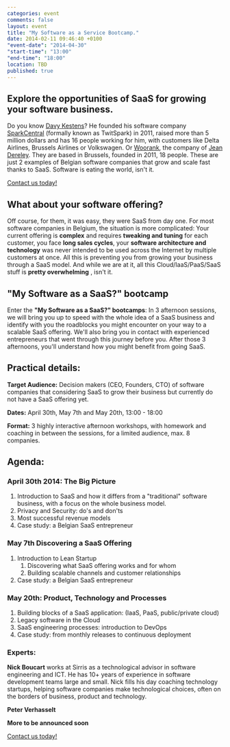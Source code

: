 ```yaml
---
categories: event
comments: false
layout: event
title: "My Software as a Service Bootcamp."
date: 2014-02-11 09:46:40 +0100
"event-date": "2014-04-30"
"start-time": "13:00"
"end-time": "18:00"
location: TBD
published: true
---
```

## Explore the opportunities of SaaS for growing your software business.
Do you know [Davy Kestens](https://twitter.com/davykestens)? He founded his software company [SparkCentral](http://www.sparkcentral.com) (formally known as TwitSpark) in 2011, raised more than 5 million dollars and has 16 people working for him, with customers like Delta Airlines, Brussels Airlines or Volkswagen. Or [Woorank](http://www.woorank.com), the company of [Jean Dereley](http://www.linkedin.com/in/jderely). They are based in Brussels, founded in 2011, 18 people. These are just 2 examples of Belgian software companies that grow and scale fast thanks to SaaS. Software is eating the world, isn't it.

<a href="/bootcamp-contact" class="btn btn-success btn-large center">Contact us today!</a>

## What about your software offering?
Off course, for them, it was easy, they were SaaS from day one. For most software companies in Belgium, the situation is more complicated: Your current offering is **complex** and requires **tweaking and tuning** for each customer, you face **long sales cycles**, your **software architecture and technology** was never intended to be used across the Internet by multiple customers at once.  All this is preventing you from growing your business through a SaaS model. And while we are at it, all this Cloud/IaaS/PaaS/SaaS stuff is **pretty overwhelming**	, isn't it.

## "My Software as a SaaS?" bootcamp
Enter the **"My Software as a SaaS?" bootcamps**: In 3 afternoon sessions, we will bring you up to speed with the whole idea of a SaaS business and identify with you the roadblocks you might encounter on your way to a scalable SaaS offering. We'll also bring you in contact with experienced entrepreneurs that went through this journey before you. After those 3 afternoons, you'll understand how you might benefit from going SaaS.



## Practical details:

**Target Audience:** Decision makers (CEO, Founders, CTO) of software companies that considering SaaS to grow their business but currently do not have a SaaS offering yet.

**Dates:** April 30th, May 7th and May 20th, 13:00 - 18:00

**Format:** 3 highly interactive afternoon workshops, with homework and coaching in between the sessions, for a limited audience, max. 8 companies.

## Agenda:

### April 30th 2014: The Big Picture
1. Introduction to SaaS and how it differs from a "traditional" software business, with a focus on the whole business model.
2. Privacy and Security: do's and don'ts
3. Most successful revenue models
4. Case study: a Belgian SaaS entrepreneur

### May 7th Discovering a SaaS Offering
1. Introduction to Lean Startup
   1. Discovering what SaaS offering works and for whom
   2. Building scalable channels and customer relationships
2. Case study: a Belgian SaaS entrepreneur

### May 20th: Product, Technology and Processes
1. Building blocks of a SaaS application: (IaaS, PaaS, public/private cloud)
2. Legacy software in the Cloud
3. SaaS engineering processes: introduction to DevOps
4. Case study: from monthly releases to continuous deployment

### Experts:
**Nick Boucart** works at Sirris as a technological advisor in software engineering and ICT. He has 10+ years of experience in software development teams large and small. Nick fills his day coaching technology startups, helping software companies make technological choices, often on the borders of business, product and technology.

**Peter Verhasselt**

**More to be announced soon**

<a href="/bootcamp-contact" class="btn btn-success btn-large center">Contact us today!</a>
